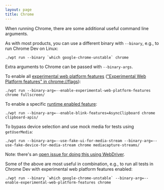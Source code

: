 ```yaml
---
layout: page
title: Chrome
---
```

When running Chrome, there are some additional useful command line arguments.

As with most products, you can use a different binary with `--binary`, e.g., to
run Chrome Dev on Linux:

```
./wpt run --binary `which google-chrome-unstable` chrome
```

Extra arguments to Chrome can be passed with `--binary-args`.

To enable all [experimental web platform features](https://www.chromium.org/blink/runtime-enabled-features)
(["Experimental Web Platform features" in chrome://flags](chrome://flags/#enable-experimental-web-platform-features)):

```
./wpt run --binary-arg=--enable-experimental-web-platform-features chrome fullscreen/
```

To enable a specific [runtime enabled feature](http://dev.chromium.org/blink/runtime-enabled-features):

```
./wpt run --binary-arg=--enable-blink-features=AsyncClipboard chrome clipboard-apis/
```

To bypass device selection and use mock media for tests using `getUserMedia`:

```
./wpt run --binary-arg=--use-fake-ui-for-media-stream --binary-arg=--use-fake-device-for-media-stream chrome mediacapture-streams/
```

Note: there's an [open issue for doing this using WebDriver](https://github.com/w3c/web-platform-tests/issues/7424).

Some of the above are most useful in combination, e.g., to run all tests in
Chrome Dev with experimental web platform features enabled:

```
./wpt run --binary `which google-chrome-unstable` --binary-arg=--enable-experimental-web-platform-features chrome
```
